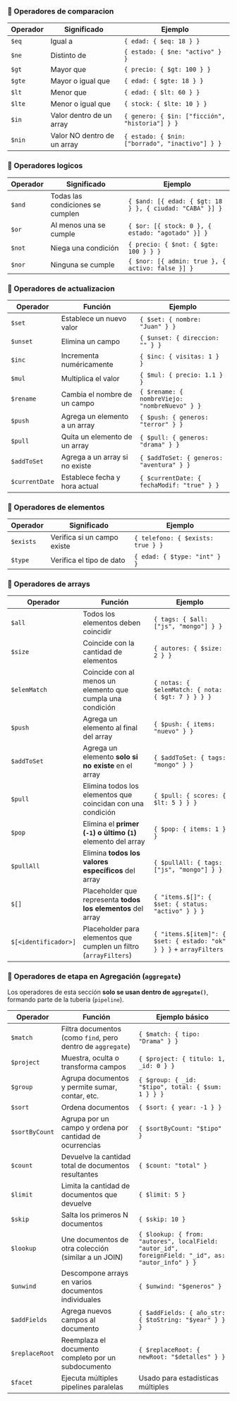 ### 📍 Operadores de comparacion

| Operador | Significado                 | Ejemplo                                         |
| -------- | --------------------------- | ----------------------------------------------- |
| `$eq`    | Igual a                     | `{ edad: { $eq: 18 } }`                         |
| `$ne`    | Distinto de                 | `{ estado: { $ne: "activo" } }`                 |
| `$gt`    | Mayor que                   | `{ precio: { $gt: 100 } }`                      |
| `$gte`   | Mayor o igual que           | `{ edad: { $gte: 18 } }`                        |
| `$lt`    | Menor que                   | `{ edad: { $lt: 60 } }`                         |
| `$lte`   | Menor o igual que           | `{ stock: { $lte: 10 } }`                       |
| `$in`    | Valor dentro de un array    | `{ genero: { $in: ["ficción", "historia"] } }`  |
| `$nin`   | Valor NO dentro de un array | `{ estado: { $nin: ["borrado", "inactivo"] } }` |

### 📍 Operadores logicos

| Operador | Significado                      | Ejemplo                                                 |
| -------- | -------------------------------- | ------------------------------------------------------- |
| `$and`   | Todas las condiciones se cumplen | `{ $and: [{ edad: { $gt: 18 } }, { ciudad: "CABA" }] }` |
| `$or`    | Al menos una se cumple           | `{ $or: [{ stock: 0 }, { estado: "agotado" }] }`        |
| `$not`   | Niega una condición              | `{ precio: { $not: { $gte: 100 } } }`                   |
| `$nor`   | Ninguna se cumple                | `{ $nor: [{ admin: true }, { activo: false }] }`        |

### 📍 Operadores de actualizacion

| Operador      | Función                        | Ejemplo                                       |
| ------------- | ------------------------------ | --------------------------------------------- |
| `$set`        | Establece un nuevo valor       | `{ $set: { nombre: "Juan" } }`                |
| `$unset`      | Elimina un campo               | `{ $unset: { direccion: "" } }`               |
| `$inc`        | Incrementa numéricamente       | `{ $inc: { visitas: 1 } }`                    |
| `$mul`        | Multiplica el valor            | `{ $mul: { precio: 1.1 } }`                   |
| `$rename`     | Cambia el nombre de un campo   | `{ $rename: { nombreViejo: "nombreNuevo" } }` |
| `$push`       | Agrega un elemento a un array  | `{ $push: { generos: "terror" } }`            |
| `$pull`       | Quita un elemento de un array  | `{ $pull: { generos: "drama" } }`             |
| `$addToSet`   | Agrega a un array si no existe | `{ $addToSet: { generos: "aventura" } }`      |
| `$currentDate`| Establece fecha y hora actual  | `{ $currentDate: { fechaModif: "true" } }`    |

### 📍 Operadores de elementos

| Operador  | Significado                 | Ejemplo                           |
| --------- | --------------------------- | --------------------------------- |
| `$exists` | Verifica si un campo existe | `{ telefono: { $exists: true } }` |
| `$type`   | Verifica el tipo de dato    | `{ edad: { $type: "int" } }`      |

### 📍 Operadores de arrays

| Operador     | Función                                                    | Ejemplo                                           |
| ------------ | ---------------------------------------------------------- | ------------------------------------------------- |
| `$all`       | Todos los elementos deben coincidir                        | `{ tags: { $all: ["js", "mongo"] } }`             |
| `$size`      | Coincide con la cantidad de elementos                      | `{ autores: { $size: 2 } }`                       |
| `$elemMatch` | Coincide con al menos un elemento que cumpla una condición | `{ notas: { $elemMatch: { nota: { $gt: 7 } } } }` |
| `$push`              | Agrega un elemento al final del array                             | `{ $push: { items: "nuevo" } }`                                    |
| `$addToSet`          | Agrega un elemento **solo si no existe** en el array              | `{ $addToSet: { tags: "mongo" } }`                                 |
| `$pull`              | Elimina todos los elementos que coincidan con una condición       | `{ $pull: { scores: { $lt: 5 } } }`                                |
| `$pop`               | Elimina el **primer (`-1`) o último (`1`)** elemento del array    | `{ $pop: { items: 1 } }`                                           |
| `$pullAll`           | Elimina **todos los valores específicos** del array               | `{ $pullAll: { tags: ["js", "mongo"] } }`                          |
| `$[]`                | Placeholder que representa **todos los elementos** del array      | `{ "items.$[]": { $set: { status: "activo" } } }`                  |
| `$[<identificador>]` | Placeholder para elementos que cumplen un filtro (`arrayFilters`) | `{ "items.$[item]": { $set: { estado: "ok" } } }` + `arrayFilters` |


### 📍 Operadores de etapa en Agregación (`aggregate`)

Los operadores de esta sección **solo se usan dentro de `aggregate()`**, formando parte de la tubería (`pipeline`).

| Operador        | Función                                                      | Ejemplo básico |
|-----------------|--------------------------------------------------------------|----------------|
| `$match`        | Filtra documentos (como `find`, pero dentro de `aggregate`)  | `{ $match: { tipo: "Drama" } }` |
| `$project`      | Muestra, oculta o transforma campos                          | `{ $project: { titulo: 1, _id: 0 } }` |
| `$group`        | Agrupa documentos y permite sumar, contar, etc.              | `{ $group: { _id: "$tipo", total: { $sum: 1 } } }` |
| `$sort`         | Ordena documentos                                             | `{ $sort: { year: -1 } }` |
| `$sortByCount`  | Agrupa por un campo y ordena por cantidad de ocurrencias     | `{ $sortByCount: "$tipo" }` |
| `$count`        | Devuelve la cantidad total de documentos resultantes         | `{ $count: "total" }` |
| `$limit`        | Limita la cantidad de documentos que devuelve                | `{ $limit: 5 }` |
| `$skip`         | Salta los primeros N documentos                              | `{ $skip: 10 }` |
| `$lookup`       | Une documentos de otra colección (similar a un JOIN)         | `{ $lookup: { from: "autores", localField: "autor_id", foreignField: "_id", as: "autor_info" } }` |
| `$unwind`       | Descompone arrays en varios documentos individuales          | `{ $unwind: "$generos" }` |
| `$addFields`    | Agrega nuevos campos al documento                            | `{ $addFields: { año_str: { $toString: "$year" } } }` |
| `$replaceRoot`  | Reemplaza el documento completo por un subdocumento          | `{ $replaceRoot: { newRoot: "$detalles" } }` |
| `$facet`        | Ejecuta múltiples pipelines paralelas                        | Usado para estadísticas múltiples |
